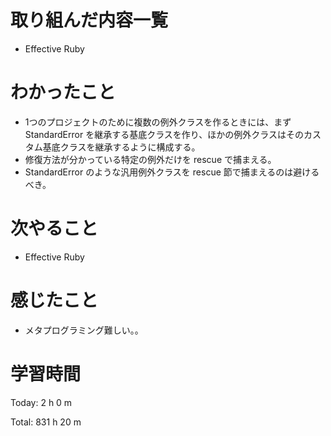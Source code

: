 # 取り組んだ内容一覧
- Effective Ruby

# わかったこと
- 1つのプロジェクトのために複数の例外クラスを作るときには、まず StandardError を継承する基底クラスを作り、ほかの例外クラスはそのカスタム基底クラスを継承するように構成する。
- 修復方法が分かっている特定の例外だけを rescue で捕まえる。
- StandardError のような汎用例外クラスを rescue 節で捕まえるのは避けるべき。

# 次やること
- Effective Ruby

# 感じたこと
- メタプログラミング難しい。。

# 学習時間
Today: 2 h 0 m

Total: 831 h 20 m
